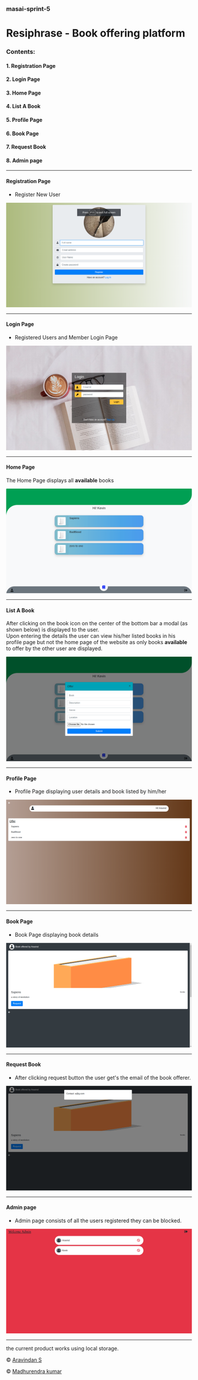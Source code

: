 ### masai-sprint-5

# Resiphrase - Book offering platform
### Contents:
#### 1. Registration Page
#### 2. Login Page
#### 3. Home Page
#### 4. List A Book
#### 5. Profile Page
#### 6. Book Page
#### 7. Request Book
#### 8. Admin page
  
---

#### Registration Page
* Register New User

![Registration Page](https://github.com/Madhurendra1311/masai-sprint-5/blob/master/Resources/readme/registration.png)

---
#### Login Page
* Registered Users and Member Login Page

![Login Page](https://github.com/Madhurendra1311/masai-sprint-5/blob/master/Resources/readme/login.png)

---
#### Home Page
<p>The Home Page displays all <b>available</b> books </p>

![Home Page](https://github.com/Madhurendra1311/masai-sprint-5/blob/master/Resources/readme/homepage.png)

---
#### List A Book
<p>After clicking on the book icon on the center of the bottom bar a modal (as shown below) is displayed to the user.<br>
Upon entering the details the user can view his/her listed books in his profile page but not the home page of the website as only books <b>available</b> to offer by the other user are displayed.</p>

![Book Listing](https://github.com/Madhurendra1311/masai-sprint-5/blob/master/Resources/readme/list%20books.png)

---
#### Profile Page
* Profile Page displaying user details and book listed by him/her

![Profile Page](https://github.com/Madhurendra1311/masai-sprint-5/blob/master/Resources/readme/profilepage.png)

---
#### Book Page
* Book Page displaying book details

![Book Page](https://github.com/Madhurendra1311/masai-sprint-5/blob/master/Resources/readme/book%20details.png)

---
#### Request Book
* After clicking request button the user get's the email of the book offerer.

![Request Page](https://github.com/Madhurendra1311/masai-sprint-5/blob/master/Resources/readme/request.png)

---
#### Admin page
* Admin page consists of all the users registered they can be blocked.

![Admin Page](https://github.com/Madhurendra1311/masai-sprint-5/blob/master/Resources/readme/admin.png)

---

the current product works using local storage.

© [Aravindan S](https://github.com/aravindsakthivel) 

© [Madhurendra kumar](https://github.com/Madhurendra1311) 
